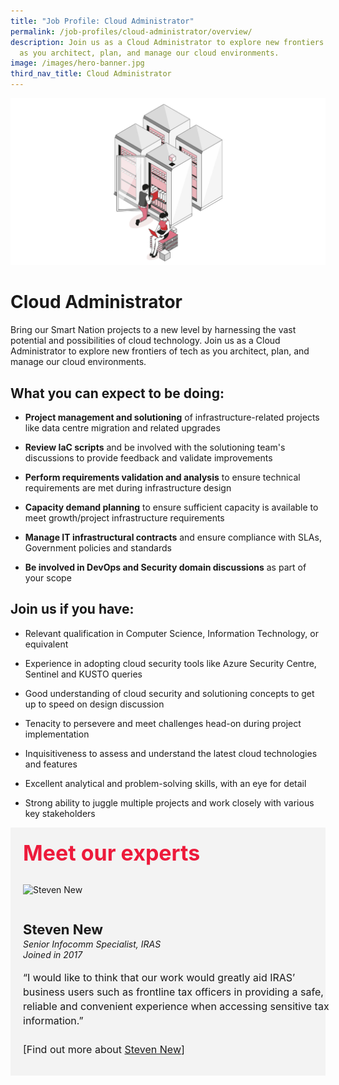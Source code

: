```yaml
---
title: "Job Profile: Cloud Administrator"
permalink: /job-profiles/cloud-administrator/overview/
description: Join us as a Cloud Administrator to explore new frontiers of tech
  as you architect, plan, and manage our cloud environments.
image: /images/hero-banner.jpg
third_nav_title: Cloud Administrator
---
```

![Cloud Administrator](/images/Header/Header%20ICT%20Infra.jpeg)

# Cloud Administrator
Bring our Smart Nation projects to a new level by harnessing the vast potential and possibilities of cloud technology. Join us as a Cloud Administrator to explore new frontiers of tech as you architect, plan, and manage our cloud environments.

## What you can expect to be doing:

* **Project management and solutioning** of infrastructure-related projects like data centre migration and related upgrades

* **Review IaC scripts** and be involved with the solutioning team's discussions to provide feedback and validate improvements

* **Perform requirements validation and analysis** to ensure technical requirements are met during infrastructure design

* **Capacity demand planning** to ensure sufficient capacity is available to meet growth/project infrastructure requirements

* **Manage IT infrastructural contracts** and ensure compliance with SLAs, Government policies and standards

* **Be involved in DevOps and Security domain discussions** as part of your scope 

## Join us if you have:

* Relevant qualification in Computer Science, Information Technology, or equivalent

* Experience in adopting cloud security tools like Azure Security Centre, Sentinel and KUSTO queries

* Good understanding of cloud security and solutioning concepts to get up to speed on design discussion

* Tenacity to persevere and meet challenges head-on during project implementation

* Inquisitiveness to assess and understand the latest cloud technologies and features

* Excellent analytical and problem-solving skills, with an eye for detail

* Strong ability to juggle multiple projects and work closely with various key stakeholders



<div class="row" style="font-size:34px; font-weight: 700; color: #ed1a3b; background-color: #f3f3f3; padding: 20px 0px 20px 20px;"> Meet our experts</div>
        
<div class="row" style="background-color: #f3f3f3;">
      <div class="column" style="padding: 10px 0px 30px 20px;"><img src="https://techcareers.smartnation.gov.sg/images/People/steven_new.jpeg" alt="Steven New"></div>
      <div class="column" style="width: 100%; padding: 10px 20px 30px 20px;">
       <span style="font-size: 22px; font-weight: bold; line-height: 30px;">Steven New</span><br><span style="font-size: 14px; font-style: italic; line-height: 16px;">Senior Infocomm Specialist, IRAS<br>Joined in 2017</span><br><br>
    <span style="font-size: 16px; line-height: 23px;">“I would like to think that our work would greatly aid IRAS’ business users such as frontline tax officers in providing a safe, reliable and convenient experience when accessing sensitive tax information.”<br><br> [Find out more about <a href="/job-profiles/cloud-administrator/steven-new">Steven New</a>]</span>
      </div>
</div>
